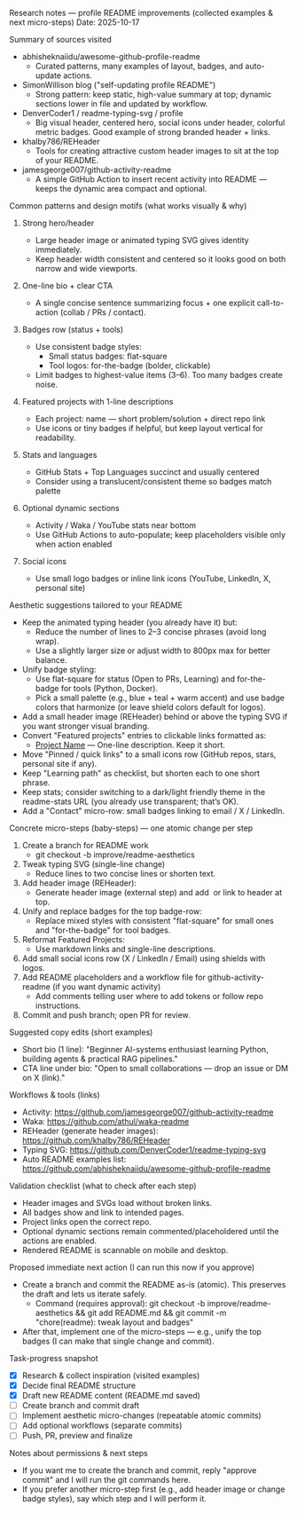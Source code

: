 Research notes — profile README improvements (collected examples & next micro-steps)
Date: 2025-10-17

Summary of sources visited
- abhisheknaiidu/awesome-github-profile-readme
  - Curated patterns, many examples of layout, badges, and auto-update actions.
- SimonWillison blog ("self-updating profile README")
  - Strong pattern: keep static, high-value summary at top; dynamic sections lower in file and updated by workflow.
- DenverCoder1 / readme-typing-svg / profile
  - Big visual header, centered hero, social icons under header, colorful metric badges. Good example of strong branded header + links.
- khalby786/REHeader
  - Tools for creating attractive custom header images to sit at the top of your README.
- jamesgeorge007/github-activity-readme
  - A simple GitHub Action to insert recent activity into README — keeps the dynamic area compact and optional.

Common patterns and design motifs (what works visually & why)
1. Strong hero/header
   - Large header image or animated typing SVG gives identity immediately.
   - Keep header width consistent and centered so it looks good on both narrow and wide viewports.

2. One-line bio + clear CTA
   - A single concise sentence summarizing focus + one explicit call-to-action (collab / PRs / contact).

3. Badges row (status + tools)
   - Use consistent badge styles:
     - Small status badges: flat-square
     - Tool logos: for-the-badge (bolder, clickable)
   - Limit badges to highest-value items (3–6). Too many badges create noise.

4. Featured projects with 1-line descriptions
   - Each project: name — short problem/solution + direct repo link
   - Use icons or tiny badges if helpful, but keep layout vertical for readability.

5. Stats and languages
   - GitHub Stats + Top Languages succinct and usually centered
   - Consider using a translucent/consistent theme so badges match palette

6. Optional dynamic sections
   - Activity / Waka / YouTube stats near bottom
   - Use GitHub Actions to auto-populate; keep placeholders visible only when action enabled

7. Social icons
   - Use small logo badges or inline link icons (YouTube, LinkedIn, X, personal site)

Aesthetic suggestions tailored to your README
- Keep the animated typing header (you already have it) but:
  - Reduce the number of lines to 2–3 concise phrases (avoid long wrap).
  - Use a slightly larger size or adjust width to 800px max for better balance.
- Unify badge styling:
  - Use flat-square for status (Open to PRs, Learning) and for-the-badge for tools (Python, Docker).
  - Pick a small palette (e.g., blue + teal + warm accent) and use badge colors that harmonize (or leave shield colors default for logos).
- Add a small header image (REHeader) behind or above the typing SVG if you want stronger visual branding.
- Convert "Featured projects" entries to clickable links formatted as:
  - [Project Name](repo-link) — One-line description. Keep it short.
- Move "Pinned / quick links" to a small icons row (GitHub repos, stars, personal site if any).
- Keep "Learning path" as checklist, but shorten each to one short phrase.
- Keep stats; consider switching to a dark/light friendly theme in the readme-stats URL (you already use transparent; that’s OK).
- Add a "Contact" micro-row: small badges linking to email / X / LinkedIn.

Concrete micro-steps (baby-steps) — one atomic change per step
1. Create a branch for README work
   - git checkout -b improve/readme-aesthetics
2. Tweak typing SVG (single-line change)
   - Reduce lines to two concise lines or shorten text.
3. Add header image (REHeader):
   - Generate header image (external step) and add <img> or link to header at top.
4. Unify and replace badges for the top badge-row:
   - Replace mixed styles with consistent "flat-square" for small ones and "for-the-badge" for tool badges.
5. Reformat Featured Projects:
   - Use markdown links and single-line descriptions.
6. Add small social icons row (X / LinkedIn / Email) using shields with logos.
7. Add README placeholders and a workflow file for github-activity-readme (if you want dynamic activity)
   - Add comments telling user where to add tokens or follow repo instructions.
8. Commit and push branch; open PR for review.

Suggested copy edits (short examples)
- Short bio (1 line): "Beginner AI-systems enthusiast learning Python, building agents & practical RAG pipelines."
- CTA line under bio: "Open to small collaborations — drop an issue or DM on X (link)."

Workflows & tools (links)
- Activity: https://github.com/jamesgeorge007/github-activity-readme
- Waka: https://github.com/athul/waka-readme
- REHeader (generate header images): https://github.com/khalby786/REHeader
- Typing SVG: https://github.com/DenverCoder1/readme-typing-svg
- Auto README examples list: https://github.com/abhisheknaiidu/awesome-github-profile-readme

Validation checklist (what to check after each step)
- Header images and SVGs load without broken links.
- All badges show and link to intended pages.
- Project links open the correct repo.
- Optional dynamic sections remain commented/placeholdered until the actions are enabled.
- Rendered README is scannable on mobile and desktop.

Proposed immediate next action (I can run this now if you approve)
- Create a branch and commit the README as-is (atomic). This preserves the draft and lets us iterate safely.
  - Command (requires approval): git checkout -b improve/readme-aesthetics && git add README.md && git commit -m "chore(readme): tweak layout and badges"
- After that, implement one of the micro-steps — e.g., unify the top badges (I can make that single change and commit).

Task-progress snapshot
- [x] Research & collect inspiration (visited examples)
- [x] Decide final README structure
- [x] Draft new README content (README.md saved)
- [ ] Create branch and commit draft
- [ ] Implement aesthetic micro-changes (repeatable atomic commits)
- [ ] Add optional workflows (separate commits)
- [ ] Push, PR, preview and finalize

Notes about permissions & next steps
- If you want me to create the branch and commit, reply "approve commit" and I will run the git commands here.
- If you prefer another micro-step first (e.g., add header image or change badge styles), say which step and I will perform it.
